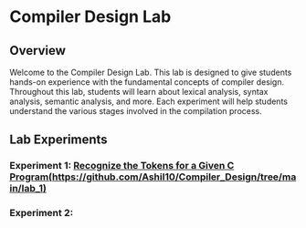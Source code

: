 # Compiler Design Lab

## Overview

Welcome to the Compiler Design Lab. This lab is designed to give students hands-on experience with the fundamental concepts of compiler design. Throughout this lab, students will learn about lexical analysis, syntax analysis, semantic analysis, and more. Each experiment will help students understand the various stages involved in the compilation process.

## Lab Experiments

### Experiment 1: [Recognize the Tokens for a Given C Program(https://github.com/Ashil10/Compiler_Design/tree/main/lab_1)](https://github.com/Ashil10/Compiler_Design/tree/main/lab_1)

### Experiment 2: 
